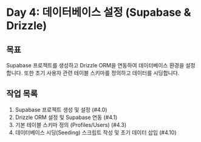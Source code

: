 # Day 4: 데이터베이스 설정 (Supabase & Drizzle)

## 목표

Supabase 프로젝트를 생성하고 Drizzle ORM을 연동하여 데이터베이스 환경을 설정합니다. 또한 초기 사용자 관련 테이블 스키마를 정의하고 데이터를 시딩합니다.

## 작업 목록

1.  Supabase 프로젝트 생성 및 설정 (#4.0)
2.  Drizzle ORM 설정 및 Supabase 연동 (#4.1)
3.  기본 테이블 스키마 정의 (Profiles/Users) (#4.3)
4.  데이터베이스 시딩(Seeding) 스크립트 작성 및 초기 데이터 삽입 (#4.10) 